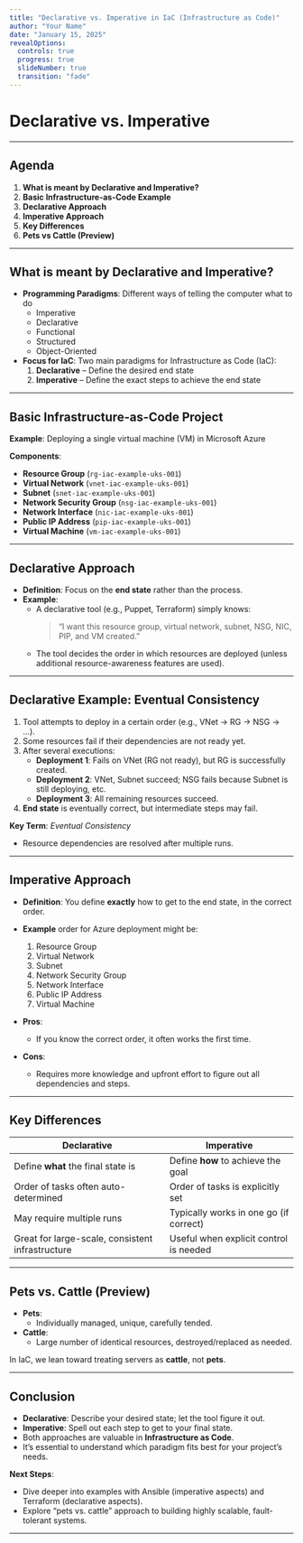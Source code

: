 ```yaml
---
title: "Declarative vs. Imperative in IaC (Infrastructure as Code)"
author: "Your Name"
date: "January 15, 2025"
revealOptions:
  controls: true
  progress: true
  slideNumber: true
  transition: "fade"
---
```


# Declarative vs. Imperative
<!-- end_slide -->

---

## Agenda

1. **What is meant by Declarative and Imperative?**
2. **Basic Infrastructure-as-Code Example**
3. **Declarative Approach**
4. **Imperative Approach**
5. **Key Differences**
6. **Pets vs Cattle (Preview)**
<!-- end_slide -->

---

## What is meant by Declarative and Imperative?

- **Programming Paradigms**: Different ways of telling the computer what to do
  - Imperative
  - Declarative
  - Functional
  - Structured
  - Object-Oriented
- **Focus for IaC**: Two main paradigms for Infrastructure as Code (IaC):
  1. **Declarative** – Define the desired end state
  2. **Imperative** – Define the exact steps to achieve the end state

<!-- end_slide -->

---

## Basic Infrastructure-as-Code Project

**Example**: Deploying a single virtual machine (VM) in Microsoft Azure

**Components**:
- **Resource Group** (`rg-iac-example-uks-001`)
- **Virtual Network** (`vnet-iac-example-uks-001`)
- **Subnet** (`snet-iac-example-uks-001`)
- **Network Security Group** (`nsg-iac-example-uks-001`)
- **Network Interface** (`nic-iac-example-uks-001`)
- **Public IP Address** (`pip-iac-example-uks-001`)
- **Virtual Machine** (`vm-iac-example-uks-001`)
<!-- end_slide -->

---

## Declarative Approach

- **Definition**: Focus on the **end state** rather than the process.
- **Example**:
  - A declarative tool (e.g., Puppet, Terraform) simply knows:
    > “I want this resource group, virtual network, subnet, NSG, NIC, PIP, and VM created.”
  - The tool decides the order in which resources are deployed (unless additional resource-awareness features are used).
<!-- end_slide -->

---

## Declarative Example: Eventual Consistency

1. Tool attempts to deploy in a certain order (e.g., VNet → RG → NSG → …).
2. Some resources fail if their dependencies are not ready yet.
3. After several executions:
   - **Deployment 1**: Fails on VNet (RG not ready), but RG is successfully created.
   - **Deployment 2**: VNet, Subnet succeed; NSG fails because Subnet is still deploying, etc.
   - **Deployment 3**: All remaining resources succeed.
4. **End state** is eventually correct, but intermediate steps may fail.

**Key Term**: *Eventual Consistency*
- Resource dependencies are resolved after multiple runs.

<!-- end_slide -->

---

## Imperative Approach

- **Definition**: You define **exactly** how to get to the end state, in the correct order.
- **Example** order for Azure deployment might be:
  1. Resource Group
  2. Virtual Network
  3. Subnet
  4. Network Security Group
  5. Network Interface
  6. Public IP Address
  7. Virtual Machine

- **Pros**:
  - If you know the correct order, it often works the first time.
- **Cons**:
  - Requires more knowledge and upfront effort to figure out all dependencies and steps.

<!-- end_slide -->

---

## Key Differences

| **Declarative**                       | **Imperative**                     |
|--------------------------------------|------------------------------------|
| Define **what** the final state is   | Define **how** to achieve the goal |
| Order of tasks often auto-determined | Order of tasks is explicitly set   |
| May require multiple runs            | Typically works in one go (if correct) |
| Great for large-scale, consistent infrastructure | Useful when explicit control is needed |

<!-- end_slide -->

---

## Pets vs. Cattle (Preview)

- **Pets**:
  - Individually managed, unique, carefully tended.
- **Cattle**:
  - Large number of identical resources, destroyed/replaced as needed.

In IaC, we lean toward treating servers as **cattle**, not **pets**.

<!-- end_slide -->

---

## Conclusion

- **Declarative**: Describe your desired state; let the tool figure it out.
- **Imperative**: Spell out each step to get to your final state.
- Both approaches are valuable in **Infrastructure as Code**.
- It’s essential to understand which paradigm fits best for your project’s needs.

**Next Steps**:
- Dive deeper into examples with Ansible (imperative aspects) and Terraform (declarative aspects).
- Explore “pets vs. cattle” approach to building highly scalable, fault-tolerant systems.

<!-- end_slide -->

---

